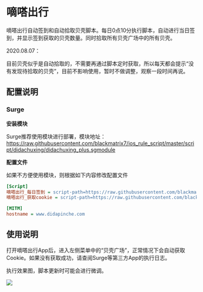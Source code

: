 # 嘀嗒出行

嘀嗒出行自动签到和自动拾取贝壳脚本。每日0点10分执行脚本，自动进行当日签到，并显示签到获取的贝壳数量。同时拾取所有贝壳广场中的所有贝壳。

2020.08.07：

目前贝壳似乎是自动拾取的，不需要再通过脚本定时获取，所以每天都会提示“没有发现待拾取的贝壳”，目前不影响使用，暂时不做调整，观察一段时间再说。

## 配置说明

### Surge

**安装模块**

Surge推荐使用模块进行部署，模块地址：https://raw.githubusercontent.com/blackmatrix7/ios_rule_script/master/script/didachuxing/didachuxing_plus.sgmodule

**配置文件**

如果不方便使用模块，则根据如下内容修改配置文件

```ini
[Script]
嘀嗒出行_每日签到 = script-path=https://raw.githubusercontent.com/blackmatrix7/ios_rule_script/master/script/didachuxing/didachuxing_plus.js,script-update-interval=0,type=cron,cronexp=10 0 * * *
嘀嗒出行_获取cookie = script-path=https://raw.githubusercontent.com/blackmatrix7/ios_rule_script/master/script/didachuxing/didachuxing_plus.js,script-update-interval=0,type=http-request,pattern=^https?:\/\/www\.didapinche\.com\/hapis\/.*\/getBeikeAccount\?userCid=.*

[MITM]
hostname = www.didapinche.com
```

## 使用说明

打开嘀嗒出行App后，进入左侧菜单中的“贝壳广场”，正常情况下会自动获取Cookie。如果没有获取成功，请查阅Surge等第三方App的执行日志。

执行效果图，脚本更新时可能会进行微调。

![](https://github.com/blackmatrix7/ios_rule_script/raw/master/script/didachuxing/images/didachuxing_checkin01.jpg)

